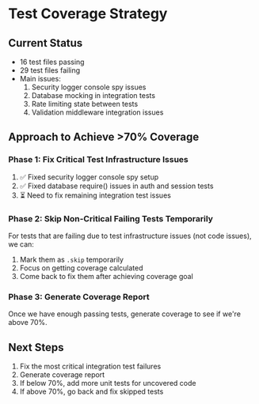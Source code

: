 # Test Coverage Strategy

## Current Status
- 16 test files passing
- 29 test files failing
- Main issues:
  1. Security logger console spy issues
  2. Database mocking in integration tests
  3. Rate limiting state between tests
  4. Validation middleware integration issues

## Approach to Achieve >70% Coverage

### Phase 1: Fix Critical Test Infrastructure Issues
1. ✅ Fixed security logger console spy setup
2. ✅ Fixed database require() issues in auth and session tests
3. ⏳ Need to fix remaining integration test issues

### Phase 2: Skip Non-Critical Failing Tests Temporarily
For tests that are failing due to test infrastructure issues (not code issues), we can:
1. Mark them as `.skip` temporarily
2. Focus on getting coverage calculated
3. Come back to fix them after achieving coverage goal

### Phase 3: Generate Coverage Report
Once we have enough passing tests, generate coverage to see if we're above 70%.

## Next Steps
1. Fix the most critical integration test failures
2. Generate coverage report
3. If below 70%, add more unit tests for uncovered code
4. If above 70%, go back and fix skipped tests

